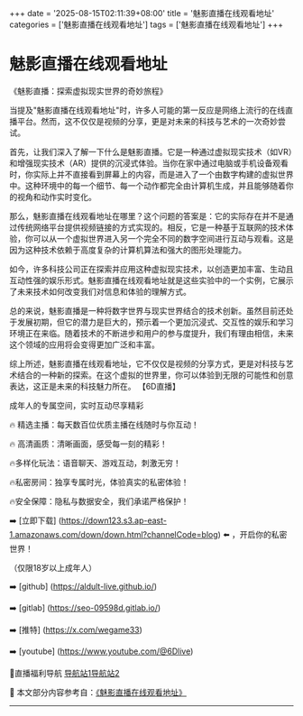 +++
date = '2025-08-15T02:11:39+08:00'
title = '魅影直播在线观看地址'
categories = ['魅影直播在线观看地址']
tags = ['魅影直播在线观看地址']
+++

# 魅影直播在线观看地址

《魅影直播：探索虚拟现实世界的奇妙旅程》

当提及"魅影直播在线观看地址"时，许多人可能的第一反应是网络上流行的在线直播平台。然而，这不仅仅是视频的分享，更是对未来的科技与艺术的一次奇妙尝试。

首先，让我们深入了解一下什么是魅影直播。它是一种通过虚拟现实技术（如VR）和增强现实技术（AR）提供的沉浸式体验。当你在家中通过电脑或手机设备观看时，你实际上并不直接看到屏幕上的内容，而是进入了一个由数字构建的虚拟世界中。这种环境中的每一个细节、每一个动作都完全由计算机生成，并且能够随着你的视角和动作实时变化。

那么，魅影直播在线观看地址在哪里？这个问题的答案是：它的实际存在并不是通过传统网络平台提供视频链接的方式实现的。相反，它是一种基于互联网的技术体验，你可以从一个虚拟世界进入另一个完全不同的数字空间进行互动与观看。这是因为这种技术依赖于高度复杂的计算机算法和强大的图形处理能力。

如今，许多科技公司正在探索并应用这种虚拟现实技术，以创造更加丰富、生动且互动性强的娱乐形式。魅影直播在线观看地址就是这些实验中的一个实例，它展示了未来技术如何改变我们对信息和体验的理解方式。

总的来说，魅影直播是一种将数字世界与现实世界结合的技术创新。虽然目前还处于发展初期，但它的潜力是巨大的，预示着一个更加沉浸式、交互性的娱乐和学习环境正在来临。随着技术的不断进步和用户的参与度提升，我们有理由相信，未来这个领域的应用将会变得更加广泛和丰富。

综上所述，魅影直播在线观看地址，它不仅仅是视频的分享方式，更是对科技与艺术结合的一种新的探索。在这个虚拟的世界里，你可以体验到无限的可能性和创意表达，这正是未来的科技魅力所在。
【6D直播】

 成年人的专属空间，实时互动尽享精彩

🔥 精选主播：每天数百位优质主播在线随时与你互动！

🔥 高清画质：清晰画面，感受每一刻的精彩！

🔥多样化玩法：语音聊天、游戏互动，刺激无穷！

🔥私密房间：独享专属时光，体验真实的私密体验！

🔥安全保障：隐私与数据安全，我们承诺严格保护！

➡️ [立即下载] (https://down123.s3.ap-east-1.amazonaws.com/down/down.html?channelCode=blog) ⬅️ ，开启你的私密世界！

 （仅限18岁以上成年人）

➡️ [github] (https://aldult-live.github.io/)

➡️ [gitlab] (https://seo-09598d.gitlab.io/)

➡️ [推特] (https://x.com/wegame33)

➡️ [youtube] (https://www.youtube.com/@6Dlive)

🔞直播福利导航   [导航站1](https://webstack-86085a.gitlab.io/)[导航站2](https://onlygit123-2.github.io/)

📘 本文部分内容参考自：[《魅影直播在线观看地址》](https://webstack-hugo-9.pages.dev/)

---
